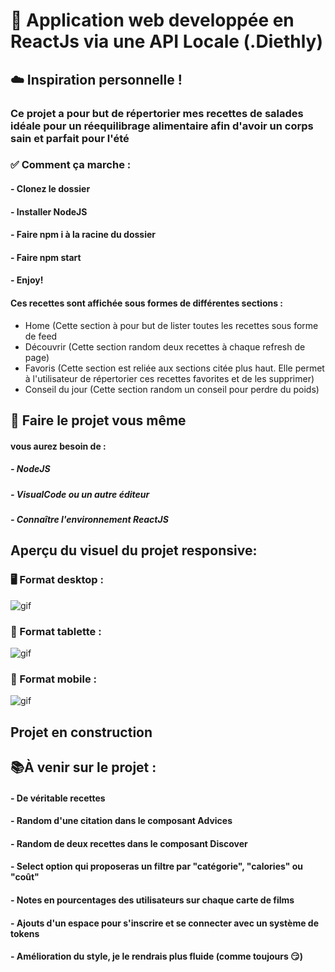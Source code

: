 # 🍎 Application web developpée en ReactJs via une API Locale (.Diethly) 

## ☁️ Inspiration personnelle !

### Ce projet a pour but de répertorier mes recettes de salades idéale pour un réequilibrage alimentaire afin d'avoir un corps sain et parfait pour l'été

### ✅ Comment ça marche :
#### - Clonez le dossier 
#### - Installer NodeJS
#### - Faire npm i à la racine du dossier
#### - Faire npm start 
#### - Enjoy!

#### Ces recettes sont affichée sous formes de différentes sections :
- Home (Cette section à pour but de lister toutes les recettes sous forme de feed
- Découvrir (Cette section random deux recettes à chaque refresh de page)
- Favoris (Cette section est reliée aux sections citée plus haut. Elle permet à l'utilisateur de répertorier ces recettes favorites et de les supprimer)
- Conseil du jour (Cette section random un conseil pour perdre du poids)


## 📌 Faire le projet vous même 
#### vous aurez besoin de :
##### - NodeJS
##### - VisualCode ou un autre éditeur
##### - Connaître l'environnement ReactJS

## Aperçu du visuel du projet responsive:

### 🖥 Format desktop : 

![gif](https://github.com/naimtahouri/gif-project/blob/master/recipe-gif-desktop.gif?raw=true)

### 📱 Format tablette :

![gif](https://github.com/naimtahouri/gif-project/blob/master/recipes-gif-tablette.gif?raw=true)

### 📲 Format mobile : 

![gif](https://github.com/naimtahouri/gif-project/blob/master/recipes-gif-mobile.gif?raw=true)

## Projet en construction 

## 📚À venir sur le projet :

#### - De véritable recettes
#### - Random d'une citation dans le composant Advices
#### - Random de deux recettes dans le composant Discover
#### - Select option qui proposeras un filtre par "catégorie", "calories" ou "coût"
#### - Notes en pourcentages des utilisateurs sur chaque carte de films
#### - Ajouts d'un espace pour s'inscrire et se connecter avec un système de tokens
#### - Amélioration du style, je le rendrais plus fluide (comme toujours 😏)
